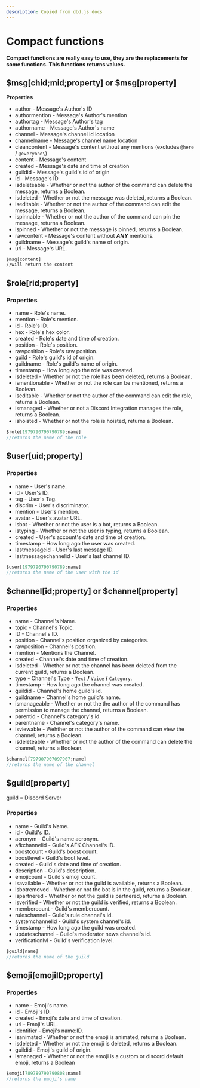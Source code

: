 ```yaml
---
description: Copied from dbd.js docs
---
```


# Compact functions

**Compact functions are really easy to use, they are the replacements for some functions. This functions returns values.**

## $msg\[chid;mid;property\] or $msg\[property\]

**Properties**

* author - Message's Author's ID
* authormention - Message's Author's mention
* authortag - Message's Author's tag
* authorname - Message's Author's name
* channel - Message's channel id location
* channelname - Message's channel name location
* cleancontent - Message's content without any mentions \(excludes `@here` / `@everyone\`\)
* content - Message's content
* created - Message's date and time of creation
* guildid - Message's guild's id of origin
* id - Message's ID
* isdeleteable - Whether or not the author of the command can delete the message, returns a Boolean.
* isdeleted - Whether or not the message was deleted, returns a Boolean.
* iseditable - Whether or not the author of the command can edit the message, returns a Boolean.
* ispinnable - Whether or not the author of the command can pin the message, returns a Boolean.
* ispinned - Whether or not the message is pinned, returns a Boolean.
* rawcontent - Message's content without _**ANY**_ mentions.
* guildname - Message's guild's name of origin.
* url - Message's URL.

```text
$msg[content]
//will return the content
```

## $role\[rid;property\]

### Properties

* name - Role's name.
* mention - Role's mention.
* id - Role's ID.
* hex - Role's hex color.
* created - Role's date and time of creation.
* position - Role's position.
* rawposition - Role's raw position.
* guild - Role's guild's id of origin.
* guildname - Role's guild's name of origin.
* timestamp - How long ago the role was created.
* isdeleted - Whether or not the role has been deleted, returns a Boolean.
* ismentionable - Whether or not the role can be mentioned, returns a Boolean.
* iseditable - Whether or not the author of the command can edit the role, returns a Boolean.
* ismanaged - Whether or not a Discord Integration manages the role, returns a Boolean.
* ishoisted - Whether or not the role is hoisted, returns a Boolean.

```javascript
$role[1979790790790789;name]
//returns the name of the role
```

## $user\[uid;property\]

### Properties

* name - User's name.
* id - User's ID.
* tag - User's Tag.
* discrim - User's discriminator.
* mention - User's mention.
* avatar - User's avatar URL.
* isbot - Whether or not the user is a bot, returns a Boolean.
* istyping - Whether or not the user is typing, returns a Boolean.
* created - User's account's date and time of creation.
* timestamp - How long ago the user was created.
* lastmessageid - User's last message ID.
* lastmessagechannelid - User's last channel ID.

```javascript
$user[1979790790790789;name]
//returns the name of the user with the id
```

## $channel\[id;property\] or $channel\[property\]

### Properties

* name - Channel's Name.
* topic - Channel's Topic.
* ID - Channel's ID.
* position - Channel's position organized by categories.
* rawposition - Channel's position.
* mention - Mentions the Channel.
* created - Channel's date and time of creation.
* isdeleted - Whether or not the channel has been deleted from the current guild, returns a Boolean.
* type - Channel's Type - `Text` **/** `Voice` **/** `Category`.
* timestamp - How long ago the channel was created.
* guildid - Channel's home guild's id.
* guildname - Channel's home guild's name.
* ismanageable - Whether or not the the author of the command has permission to manage the channel, returns a Boolean.
* parentid - Channel's category's id.
* parentname - Channel's category's name.
* isviewable - Wehther or not the author of the command can view the channel, returns a Boolean.
* isdeleteable - Whether or not the author of the command can delete the channel, returns a Boolean.

```javascript
$channel[797907907097907;name]
//returns the name of the channel
```

## $guild\[property\]

guild = Discord Server

### Properties

* name - Guild's Name. 
* id - Guild's ID.
* acronym - Guild's name acronym.
* afkchannelid - Guild's AFK Channel's ID.
* boostcount - Guild's boost count.
* boostlevel - Guild's boot level.
* created - Guild's date and time of creation.
* description - Guild's description.
* emojicount - Guild's emoji count.
* isavailable - Whether or not the guild is available, returns a Boolean.
* isbotremoved - Whether or not the bot is in the guild, returns a Boolean.
* ispartnered - Whether or not the guild is partnered, returns a Boolean.
* isverified - Whether or not the guild is verified, returns a Boolean.
* membercount - Guild's membercount.
* ruleschannel - Guild's rule channel's id.
* systemchannelid - Guild's system channel's id.
* timestamp - How long ago the guild was created.
* updateschannel - Guild's moderator news channel's id.
* verificationlvl - Guild's verification level.

```javascript
$guild[name]
//returns the name of the guild
```

## $emoji\[emojiID;property\]

### Properties

* name - Emoji's name.
* id - Emoji's ID.
* created - Emoji's date and time of creation.
* url - Emoji's URL.
* identifier - Emoji's name:ID.
* isanimated - Whether or not the emoji is animated, returns a Boolean.
* isdeleted - Whether or not the emoji is deleted, returns a Boolean.
* guildid - Emoji's guild of origin.
* ismanaged - Whether or not the emoji is a custom or discord default emoji, returns a Boolean

```javascript
$emoji[789789790790808;name]
//returns the emoji's name
```

